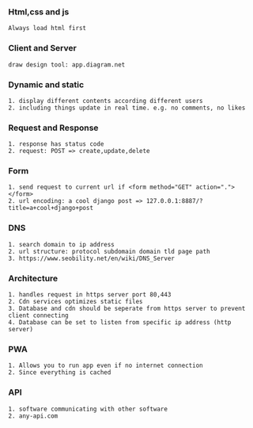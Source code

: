 ### Html,css and js

    Always load html first

### Client and Server

    draw design tool: app.diagram.net

### Dynamic and static

    1. display different contents according different users
    2. including things update in real time. e.g. no comments, no likes

### Request and Response

    1. response has status code
    2. request: POST => create,update,delete

### Form

    1. send request to current url if <form method="GET" action="."></form>
    2. url encoding: a cool django post => 127.0.0.1:8887/?title=a+cool+django+post

### DNS

    1. search domain to ip address
    2. url structure: protocol subdomain domain tld page path
    3. https://www.seobility.net/en/wiki/DNS_Server

### Architecture

    1. handles request in https server port 80,443
    2. Cdn services optimizes static files
    3. Database and cdn should be seperate from https server to prevent client connecting
    4. Database can be set to listen from specific ip address (http server)

### PWA

    1. Allows you to run app even if no internet connection
    2. Since everything is cached

### API

    1. software communicating with other software
    2. any-api.com
